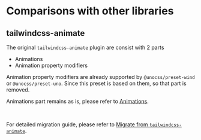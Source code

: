 # Comparisons with other libraries

## tailwindcss-animate

The original `tailwindcss-animate` plugin are consist with 2 parts
- Animations 
- Animation property modifiers

Animation property modifiers are already supported by `@unocss/preset-wind` or `@unocss/preset-uno`. Since this preset is based on them, so that part is removed.

Animations part remains as is, please refer to [Animations](/animations/).

<br />

For detailed migration guide, please refer to [Migrate from `tailwindcss-animate`](./migration#tailwindcss-animate).
